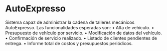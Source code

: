 # AutoExpresso
Sistema capaz de administrar la cadena de talleres mecánicos AutoExpresso.
Las funcionalidades esperadas son:
•	Alta de vehículo.
•	Presupuesto de vehículo por servicio.
•	Modificación de datos del vehículo.
•	Confirmación de servicio realizado.
•	Listado de clientes pendientes de entrega.
•	Informe total de costos y presupuestos periódicos.
